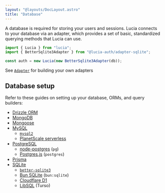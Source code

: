 ```yaml
---
layout: "@layouts/DocLayout.astro"
title: "Database"
---
```


A database is required for storing your users and sessions. Lucia connects to your database via an adapter, which provides a set of basic, standardized querying methods that Lucia can use.

```ts
import { Lucia } from "lucia";
import { BetterSqlite3Adapter } from "@lucia-auth/adapter-sqlite";

const auth = new Lucia(new BetterSqlite3Adapter(db));
```

See [`Adapter`]() for building your own adapters

## Database setup

Refer to these guides on setting up your database, ORMs, and query builders:

- [Drizzle ORM](/database/drizzle)
- [MongoDB](/database/mongodb)
- [Mongoose](/database/mongoose)
- [MySQL](/database/mysql)
  - [`mysql2`](/database/mysql#mysql2)
  - [PlanetScale serverless](/database/mysql#planetscale-serverless)
- [PostgreSQL](/database/postgresql)
  - [node-postgres](/database/postgresql#node-postgres) (`pg`)
  - [Postgres.js](/database/postgresql#postgres-js) (`postgres`)
- [Prisma](/database/prisma)
- [SQLite](/database/sqlite)
  - [`better-sqlite3`](/database/sqlite#better-sqlite3)
  - [Bun SQLite](/database/sqlite#bun-sqlite) (`bun:sqlite`)
  - [Cloudflare D1](/database/sqlite#cloudflare-d1)
  - [LibSQL](/database/sqlite#libsql) (Turso)
